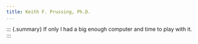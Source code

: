 ```yaml
---
title: Keith F. Prussing, Ph.D.
...
```


::: {.summary}
If only I had a big enough computer and time to play with it.
:::
